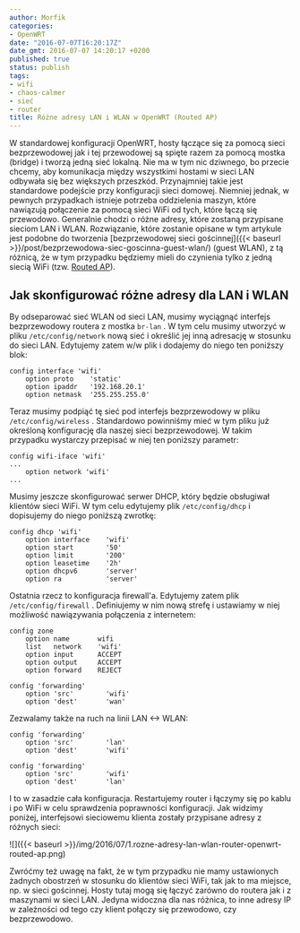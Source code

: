 ```yaml
---
author: Morfik
categories:
- OpenWRT
date: "2016-07-07T16:20:17Z"
date_gmt: 2016-07-07 14:20:17 +0200
published: true
status: publish
tags:
- wifi
- chaos-calmer
- sieć
- router
title: Różne adresy LAN i WLAN w OpenWRT (Routed AP)
---
```


W standardowej konfiguracji OpenWRT, hosty łączące się za pomocą sieci bezprzewodowej jak i tej
przewodowej są spięte razem za pomocą mostka (bridge) i tworzą jedną sieć lokalną. Nie ma w tym nic
dziwnego, bo przecie chcemy, aby komunikacja między wszystkimi hostami w sieci LAN odbywała się bez
większych przeszkód. Przynajmniej takie jest standardowe podejście przy konfiguracji sieci domowej.
Niemniej jednak, w pewnych przypadkach istnieje potrzeba oddzielenia maszyn, które nawiązują
połączenie za pomocą sieci WiFi od tych, które łączą się przewodowo. Generalnie chodzi o różne
adresy, które zostaną przypisane sieciom LAN i WLAN. Rozwiązanie, które zostanie opisane w tym
artykule jest podobne do tworzenia [bezprzewodowej sieci
gościnnej]({{< baseurl >}}/post/bezprzewodowa-siec-goscinna-guest-wlan/) (guest WLAN), z tą
różnicą, że w tym przypadku będziemy mieli do czynienia tylko z jedną siecią WiFi (tzw. [Routed
AP](https://wiki.openwrt.org/doc/recipes/routedap)).

<!--more-->
## Jak skonfigurować różne adresy dla LAN i WLAN

By odseparować sieć WLAN od sieci LAN, musimy wyciągnąć interfejs bezprzewodowy routera z mostka
`br-lan` . W tym celu musimy utworzyć w pliku `/etc/config/network` nową sieć i określić jej inną
adresację w stosunku do sieci LAN. Edytujemy zatem w/w plik i dodajemy do niego ten poniższy blok:

    config interface 'wifi'
        option proto    'static'
        option ipaddr   '192.168.20.1'
        option netmask  '255.255.255.0'

Teraz musimy podpiąć tę sieć pod interfejs bezprzewodowy w pliku `/etc/config/wireless` .
Standardowo powinniśmy mieć w tym pliku już określoną konfigurację dla naszej sieci bezprzewodowej.
W takim przypadku wystarczy przepisać w niej ten poniższy parametr:

    config wifi-iface 'wifi'
    ...
        option network 'wifi'
    ...

Musimy jeszcze skonfigurować serwer DHCP, który będzie obsługiwał klientów sieci WiFi. W tym celu
edytujemy plik `/etc/config/dhcp` i dopisujemy do niego poniższą zwrotkę:

    config dhcp 'wifi'
        option interface    'wifi'
        option start        '50'
        option limit        '200'
        option leasetime    '2h'
        option dhcpv6       'server'
        option ra           'server'

Ostatnia rzecz to konfiguracja firewall'a. Edytujemy zatem plik `/etc/config/firewall` . Definiujemy
w nim nową strefę i ustawiamy w niej możliwość nawiązywania połączenia z internetem:

    config zone
        option name       wifi
        list   network    'wifi'
        option input      ACCEPT
        option output     ACCEPT
        option forward    REJECT

    config 'forwarding'
        option 'src'        'wifi'
        option 'dest'       'wan'

Zezwalamy także na ruch na linii LAN \<-\> WLAN:

    config 'forwarding'
        option 'src'        'lan'
        option 'dest'       'wifi'

    config 'forwarding'
        option 'src'        'wifi'
        option 'dest'       'lan'

I to w zasadzie cała konfiguracja. Restartujemy router i łączymy się po kablu i po WiFi w celu
sprawdzenia poprawności konfiguracji. Jak widzimy poniżej, interfejsowi sieciowemu klienta zostały
przypisane adresy z różnych sieci:

![]({{< baseurl >}}/img/2016/07/1.rozne-adresy-lan-wlan-router-openwrt-routed-ap.png)

Zwróćmy też uwagę na fakt, że w tym przypadku nie mamy ustawionych żadnych obostrzeń w stosunku do
klientów sieci WiFi, tak jak to ma miejsce, np. w sieci gościnnej. Hosty tutaj mogą się łączyć
zarówno do routera jak i z maszynami w sieci LAN. Jedyna widoczna dla nas różnica, to inne adresy
IP w zależności od tego czy klient połączy się przewodowo, czy bezprzewodowo.
